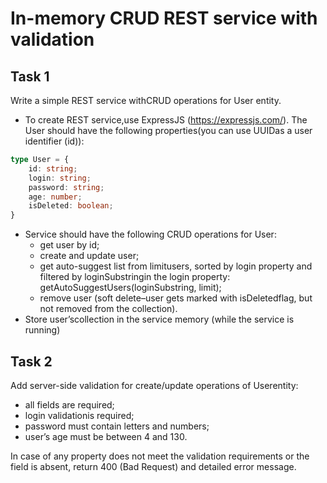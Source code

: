 # In-memory CRUD REST service with validation

## Task 1

Write a simple REST service withCRUD operations for User entity.

* To create REST service,use ExpressJS (<https://expressjs.com/>). The User should have the following properties(you can use UUIDas a user identifier (id)):

```typescript
type User = {
    id: string;
    login: string;
    password: string;
    age: number;
    isDeleted: boolean;
}
```

* Service should have the following CRUD operations for User:
  * get user by id;
  * create and update user;
  * get auto-suggest list from limitusers, sorted by login property and filtered by loginSubstringin the login property: getAutoSuggestUsers(loginSubstring, limit);
  * remove user (soft delete–user gets marked with isDeletedflag, but not removed from the collection).
* Store user’scollection in the service memory (while the service is running)

## Task 2

Add server-side validation for create/update operations of Userentity:

* all fields are required;
* login validationis required;
* password must contain letters and numbers;
* user’s age must be between 4 and 130.

In case of any property does not meet the validation requirements or the field is absent, return 400 (Bad Request) and detailed error message.
